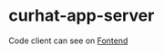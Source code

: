 # curhat-app-server
Code client can see on [Fontend](https://github.com/rezairfanwijaya/curhat-app-client)
